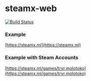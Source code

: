 # steamx-web

[![Build Status](https://drone.dayler.io/api/badges/iknpx/steamx-web/status.svg)](https://drone.dayler.io/iknpx/steamx-web)


### Example
[https://steamx.ml](https://steamx.ml)

### Example with Steam Accounts
[https://steamx.ml/games/tryr,molotoko](https://steamx.ml/games/tryr,molotoko)


